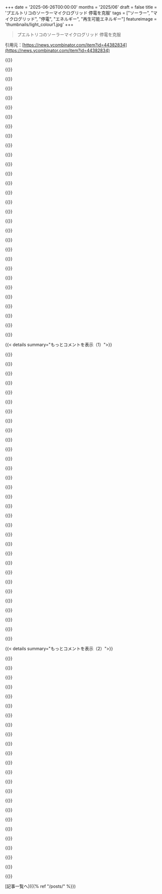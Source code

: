 +++
date = '2025-06-26T00:00:00'
months = '2025/06'
draft = false
title = 'プエルトリコのソーラーマイクログリッド 停電を克服'
tags = ["ソーラー", "マイクログリッド", "停電", "エネルギー", "再生可能エネルギー"]
featureimage = 'thumbnails/light_colour1.jpg'
+++

> プエルトリコのソーラーマイクログリッド 停電を克服

引用元：[https://news.ycombinator.com/item?id=44382834](https://news.ycombinator.com/item?id=44382834)




{{<matomeQuote body="家庭用ソーラーシステムについて、良い情報とかステップバイステップガイド知ってる？<br>・すごく小規模で建築許可がいらない<br>・近所の人が文句言わないくらい見た目がいい<br>・配線はほぼプラグ＆プレイ<br>俺が考えた最高の方法は、グランピング用の大きめバッテリー買って、壁のコンセントに挿して冷蔵庫とか高電力家電（地下室の除湿機とか）に繋ぐこと。<br>裏のデッキに小さい屋根を建てるんだけど、基礎を流し込んで短い柱を立てて、そこに屋根の垂直柱を付けるんだ。（これで仮設構造物になって建築許可は要らなくなるはず）<br>その屋根にソーラーパネル置いて、キッチンに置いたバッテリーまで配線するって感じ。" userName="WillAdams" createdAt="2025/06/26 12:49:22" color="#38d3d3">}}




{{<matomeQuote body="DIYソーラーの情報はネットに山ほどあるけど、地域によって全然違うよ。許可もシステム設計もね。<br>ここフロリダじゃ、平均的なパネルでも高出力得られるけど、許可の問題がたくさんあるんだ（ハリケーンでずさんな設置したパネルは危険になるから、それは当然だけどね）。<br>ミシガンに住んでた時は、許可とかゾーニングの問題はあんまりなかったけど、冬は使える出力を得るのに3〜4倍のパネルが必要だった。<br>本当に小規模なソーラーシステムは、よほど低電力生活送ってないと、労力に見合うだけの出力とか価値は得られないことが多いかな。" userName="brk" createdAt="2025/06/26 13:28:39" color="#45d325">}}




{{<matomeQuote body="ヨーロッパだと、ベランダに小さなソーラーパネルを置いて（建物に固定しない）、近くの壁コンセントに挿すだけってのが結構普通なんだって。記事もあるよ。<br>https://www.theverge.com/24150901/ecoflow-powerstream-review...<br>疑問に思ってる人のために言うと、この記事ではコンセントを入力として使う安全性の問題にも触れてた。<br>あと、この記事ではヨーロッパのいくつかの国ではOKだけどアメリカではダメだって指摘してるけど、アプライアンスをバッテリーに直接挿せばいいわけだしね。" userName="kccqzy" createdAt="2025/06/26 14:04:26" color="#45d325">}}




{{<matomeQuote body="すごいね。逆潮流の問題にどう対処してるんだろう？<br>そういう国では家の配線が違うとか？（それとも気にしないで、電線作業員が本当に停電してるか確認してるだけ？）" userName="rtkwe" createdAt="2025/06/26 14:20:05" color="">}}




{{<matomeQuote body="たとえ小規模でも、本当のエネルギー自立にはお金以上の価値があるんだ。" userName="tencentshill" createdAt="2025/06/26 13:45:33" color="">}}




{{<matomeQuote body="管轄区域によるけど、屋根設置ソーラーの建築許可は通常いらないよ。ただ、電気工事許可はほぼ常に必要。<br>費用を相殺したいなら、ポータブルバッテリーは買わない方がいい。AIOソーラーインバーターとサーバーラックバッテリーをゲットして。<br>これらは大体プラグ＆プレイだよ - パネルを配線して、バッテリーを繋ぐだけ。<br>家の負荷を動かしたいなら、一番安くて簡単な方法（グリッドタイじゃない場合）は、電気技師にインバーター出力で供給されるクリティカルロードパネルを追加してもらって、インバーターをバックアップとしてグリッドに接続することだね（ソーラーがない時とかバッテリーが少ない時のために）。" userName="turtlebits" createdAt="2025/06/26 16:31:51" color="#ff5733">}}




{{<matomeQuote body="逆潮流の本当の危険は、アメリカの電線作業員が作業開始前に線が完全に死んでるか確認するのを怠るってことじゃないと思う。<br>いつ電線が再エネ化されるか分からないってことだよ。" userName="thmsths" createdAt="2025/06/26 14:40:53" color="">}}




{{<matomeQuote body="残念ながらミシガンは、電力が必要な時と発電される時が一致しないんだ。<br>アリゾナ、テキサス、ニューメキシコは理想的な場所。<br>夏に電力需要が高い（エアコン）、晴れの日が比較的多い。" userName="whall6" createdAt="2025/06/26 16:42:53" color="">}}




{{<matomeQuote body="たとえ小規模でも、本当の[x]自立にはお金以上の価値がある…<br>…水..<br>..食料..<br>..住居..<br>..情報..<br>言いたいことはわかるけど、単独で立つとこの発言の持つ意味の普遍性を強調したかっただけだよ。" userName="cjaackie" createdAt="2025/06/26 14:58:54" color="">}}




{{<matomeQuote body="ミシガンは南部の州と同じで、電力消費のピークは夏だよ。<br>これは暖房にヒートポンプの使用が増えれば変わるかもしれないけど、季節ごとの電力消費パターンが逆転するまでにはまだ時間がかかるだろうね。<br>電気自動車がどう影響するかはプラスマイナス両方あるかな。夏はみんなよく運転するけど、冬は効率が落ちるからね。<br>アリゾナとかフロリダとかは、みんなが思ってるほど理想的な場所じゃないよ。<br>なぜなら、PVの効率／出力は暑くなるとほんの少し下がるからさ（つまり、エアコンの需要がピークの時）。高地にパネルを設置しない限りはね。" userName="Scoundreller" createdAt="2025/06/26 18:04:14" color="">}}




{{<matomeQuote body="田舎で暮らすなら、井戸や浄化槽があれば水は心配ないし、食料も自分で育てたり釣ったり狩ったりできるから楽勝じゃん！って思うじゃん？でも、自分で全部賄うのって結構大変なんだよね。<br>井戸とかは楽だけど、食料の自給自足は意外と手間がかかるかも。" userName="zdragnar" createdAt="2025/06/26 17:23:10" color="#38d3d3">}}




{{<matomeQuote body="送電線の作業員って、作業する前に線をちゃんと地面に接地するらしいよ。<br>ヨーロッパの産業用33kVとか扱ってる電気技師は絶対そうしてるってさ。安全のためだね。" userName="Symbiote" createdAt="2025/06/26 18:46:19" color="">}}




{{<matomeQuote body="「自家用で蓄電池なしなら、インバーター出力から重要負荷盤を付けるのが一番簡単」って？いやいや、全然違う！もっと簡単なのは、主盤にソーラーブレーカーと物理インターロック[1]を付けることだよ。<br>これなら停電してもブレーカー2つ操作するだけ。これより簡単な方法はないね。パネルも後から増やせるし、専用パネルに縛られないのも良い。ただし、電力使いすぎには注意してね。<br>[1] https://www.amazon.com/QYZZRS-Generator-Interlock-Compatible..." userName="rsync" createdAt="2025/06/26 17:44:48" color="#785bff">}}




{{<matomeQuote body="爆笑！田舎で育ったけど、井戸水とか全然簡単じゃなかったよ。<br>貯水槽とか加圧ポンプとか、メンテが大変だし、急な出費も多かった。砂で詰まったり、ポンプが壊れたり、地震でパイプが折れたり…。硬水で軟水器も必要だったりして、問題だらけだったんだから。" userName="nradov" createdAt="2025/06/27 17:55:23" color="#ff33a1">}}




{{<matomeQuote body="実際はもっと簡単だよ。インバーターは系統の電気が来てないと止まる仕組みだから。<br>ベランダとかの小規模設置だと、出る電気なんてたかが知れてる（1000Wくらい）。そのほとんどは家の中で使われちゃう。もし少し逆流しても、途中のロスで消えちゃうから大した問題にならないんじゃないかな。" userName="eldaisfish" createdAt="2025/06/26 19:11:25" color="">}}




{{<matomeQuote body="「一番簡単なのは重要負荷盤をつけること」って言うけど、もっと安い方法もあるよ。<br>電気技師に頼んで、今の分電盤に手動の切替スイッチを付けてもらうんだ。停電したら、使わないブレーカーを切ってからスイッチを切り替えるだけ。こっちの方が安上がりだよ。" userName="tiahura" createdAt="2025/06/26 17:34:27" color="#45d325">}}




{{<matomeQuote body="太陽光パネルって、暑いと効率が落ちるらしいけど、それ聞いてちょっと面白いと思った。<br>だって、ラスベガスとか西テキサスみたいな暑い砂漠に、ソーラーファームがいっぱいあるじゃない？あれってどういう理由なんだろ？真面目に知りたい。この暑さの問題って最近分かったの？" userName="whall6" createdAt="2025/06/26 20:37:24" color="">}}




{{<matomeQuote body="冷蔵庫とかテレビって、意外と電気を使わないって知ってた？合計でも500Wくらいだよ。<br>しかも冷蔵庫はコンプレッサーが動いてる間だけ。あんまり開け閉めしないようにしたり、ボトルでいっぱいにしておいたりすれば、ほとんど電気食わないんだよね。" userName="nandomrumber" createdAt="2025/06/27 03:12:36" color="">}}




{{<matomeQuote body="貯水槽って何に使うの？うちには無かったし、雨水ためたり農家が使ったりするくらいしか聞いたことないな。<br>大学以外はずっと井戸水だけど、メンテは圧力タンク交換と軟水器に塩入れるくらいだったよ。義姉は新しい井戸掘ったみたいだけど、それは古いのが基準外だったかららしい。" userName="zdragnar" createdAt="2025/06/28 02:27:24" color="">}}




{{<matomeQuote body="嵐の後の停電修理とかで、作業員が送電線を接地してるの見たことないなー。<br>ああいう時って、他に何十箇所も直さなきゃいけないから、多分すごい急いでるんだろうね。安全対策も大変そう。" userName="rtkwe" createdAt="2025/06/27 13:36:18" color="">}}




{{<matomeQuote body="使い方を変えるのはシンプルじゃないよ。<br>一番シンプルって言ったのは、何もしなくていい解決策のこと。<br>ソーラーが足りなくなったりバッテリーが減ったら、自動でグリッドに戻るだけなんだ。<br>停電？大事な機器は自動でソーラーやバッテリーでバックアップされる。<br>どんな高出力家電が動いてるか考えて電力使うなんて、頭使うし（複雑ってこと）、ほとんどの人は即却下するよ。" userName="turtlebits" createdAt="2025/06/26 18:20:08" color="#45d325">}}




{{<matomeQuote body="Hybrid Inverterを使えば？<br>メイン電源とソーラー電源を入力して、家全体に電源を供給するんだ。<br>グリッドへの逆潮流がないから許可もいらない。<br>グリッドへの依存を減らしたいならバッテリーを追加できるし、ソーラーパネルなしでバッテリーだけでも家全体のUPSとしても使えるよ。" userName="aeyes" createdAt="2025/06/26 16:02:32" color="#38d3d3">}}




{{<matomeQuote body="それってうまくいくの？<br>うちのソーラーインバーターは、グリッドからの60HzのACを使ってDC→AC変換してるんだけど、停電するとインバーターが止まるんだ。<br>安全のために全部そうなんだと思ってた。<br>家のバッテリーにはきっと何か解決策があるんだろうけど。" userName="acomjean" createdAt="2025/06/26 17:40:42" color="">}}




{{<matomeQuote body="ちょっと興味が出てきた…あなたの最後の提案は合ってるの？<br>一時停止の間隔が長くなると、熱容量が大きいせいで冷めるのにかかる時間もそれに応じて長くなって、休憩で得られた節約分を打ち消しちゃうんじゃない？<br>もしかしたら、高いdTで長い時間過ごすと熱損失が大きくなって、全体のエネルギー消費がさらに高くなるんじゃないかな。" userName="derbaum" createdAt="2025/06/27 06:08:39" color="">}}




{{<matomeQuote body="俺もこういうのやってみたいんだよね。<br>Costcoの金属製じゃなくて、ソーラー屋根付きのパーゴラ作るとか。<br>JackeryとかAnker Solixを使った似たようなサイズのシステムの動画をいくつかオンラインで見たよ。<br>現実的には、Harbor Freightのパネル2～3枚じゃ自宅オフィスくらいしか賄えないね。<br>冷蔵庫はバッテリーをあっという間に使い切っちゃう。<br>家電をバッテリーやインバーターに直接繋がなくても、壁のコンセントから入出力できると思うんだよね。" userName="sanex" createdAt="2025/06/26 13:17:28" color="#ff33a1">}}




{{<matomeQuote body="そのデバイスはそれを検知して、バックフィードを防ぐんだ。<br>だから停電の場合は完全にシャットダウンするよ。" userName="kccqzy" createdAt="2025/06/26 14:40:38" color="">}}




{{<matomeQuote body="その効果はずっと前から知られてるけど、かなり控えめだよ。<br>これは典型的な最新のソーラーパネルのデータシートね：https://static.trinasolar.com/sites/default/files/Datasheet_...<br>温度が1℃上がるごとに、出力は（相対的に）約0.29＼%低下するんだ。<br>モジュールが最大定格温度の85℃で稼働してても、標準試験条件（25℃）のときと比べて約83＼%の効率は出るよ。<br>日当たりの良い暑い地域のソーラーファームは、涼しくて日当たりの悪い地域の同じ設置場所よりも年間で多くのエネルギーを生成するんだ。<br>余分な光のメリットが、高温による効率損失を上回るんだね。<br>Las Vegasと同じくらい日差しがあって、Anchorageの気温の場所が理想だけど、そういう特徴の場所はほとんどないか全くない。<br>だからLas Vegasは暑いけど、ソーラーファームには依然として良い場所なんだよ。" userName="philipkglass" createdAt="2025/06/26 20:56:11" color="#ff5733">}}




{{<matomeQuote body="Ecoflowみたいな会社は、折り畳み式／小型パネルをただプラグインするだけで接続できるモバイルバッテリーパックを売ってるよ。<br>屋根に設置する必要なし。<br>そういうパネルはパックとセットで買えるんだ。<br>そのパックを延長コードに繋げばいい。<br>短時間の停電対策としては良いスタート地点だね。" userName="originalvichy" createdAt="2025/06/26 13:09:09" color="#ff5733">}}




{{<matomeQuote body="たぶんもうその段階に来てると思う。<br>Michiganのすぐ北にあるOntario州では、もう冬のピークが夏のピークにかなり近づいてるんだ。<br>州はヒートポンプを補助してるしね。<br>Ontarioはあと数年で冬がピークの地域になるよ。" userName="eldaisfish" createdAt="2025/06/26 19:13:23" color="">}}




{{<matomeQuote body="マイクロインバーターは、コンセントのライン電圧を検知しなければ単に電源を切るだけだよ。<br>アメリカでは、パネル内にも何らかのバックフロー防止装置が必要らしいね。" userName="cameldrv" createdAt="2025/06/26 15:32:34" color="">}}




{{< details summary="もっとコメントを表示（1）">}}

{{<matomeQuote body="これって実際かなり良いプランみたいだね。僕も芝刈り機で似たようなことやったんだ。Harbor Freightでバッテリーとパネル1枚、コントローラーと配線を買って全部繋げたんだよ。芝刈り機のバッテリーを充電したい時に庭にパネルを置いたんだ。<br>全部合わせても、芝刈り機込みで、庭師に半年払うより安く済んだし、結果的に全体としてお金を節約できたよ。<br>その実験が終わって（そして芝刈り機の高さが芝生に低すぎて傷つけてることが分かった後）、芝刈り機は売って、残りは義父の小屋にあげたんだ。<br>それから、家に専門業者にソーラーパネルと家全体のバッテリーを設置してもらったよ。（エアコンには力が足りないんだけど、まあ良いか。）<br>もし小さい規模でまたやるなら、Ecoflowのバッテリー（実はもう買ったんだけどね）とそれに合うソーラーパネルを買うかな。君の冷蔵庫のアイデアも良いね。ファンとか電気、それにちょっとした娯楽にも電力供給できると思うよ。追記：今はEcoflowじゃなくてAnkerとかJackeryにするかも。同じものでもそっちの方が安いかもしれないからね。" userName="wccrawford" createdAt="2025/06/26 13:46:47" color="#785bff">}}




{{<matomeQuote body="ソーラー発電はパキスタンの地方や都市で大成功してるんだ。実際、パキスタンはソーラーパネルの最大の輸入国になったんだよ。" userName="pythonbase" createdAt="2025/06/26 07:44:51" color="">}}




{{<matomeQuote body="インドは灌漑水路の上にソーラーパネルを建てるのがうまくいってるね。日陰ができるおかげで、水路の蒸発損失がかなり減るんだ。もちろん、フレームの組み立てはちょっと難しいらしいけど。" userName="hinkley" createdAt="2025/06/26 15:24:03" color="#785bff">}}




{{<matomeQuote body="カリフォルニア州も同じことやるって発表してたよ。" userName="0cf8612b2e1e" createdAt="2025/06/26 16:29:15" color="">}}




{{<matomeQuote body="そうだね、コロラド川の人工水路区間も良い候補だろうね。でも個人的には、もっと大きな解決策はビーバーを上流にまた連れてきて、全体の平均流量を増やすことだと思うな。" userName="hinkley" createdAt="2025/06/26 20:05:43" color="">}}




{{<matomeQuote body="ビーバーってどうやって全体の水流を増やすの？上流に水をため込むことしか想像できないけど。" userName="sand500" createdAt="2025/06/26 20:34:01" color="">}}




{{<matomeQuote body="直感とは違うんだけど、ビーバーは根本的に土壌の状態を変えて、多くの全体の水流を地表から離れたところに向かわせるんだ。ビーバーは悲しいことに誤解されてる生き物で、何千年もかけて土地を改良してくれたおかげで、僕たちが持ってる肥沃な谷の農地のほぼ全部は彼らのおかげなんだよ。中期的に土地が使えなくなるのを許容できるなら、ビーバーが君の土地にダムを作るのは良いことなんだ。残念ながら、ほとんどの人はそれができないか、彼らがもたらす恩恵に気づかず、ただの害獣だと思ってるんだよね。" userName="dwood_dev" createdAt="2025/06/26 23:59:52" color="">}}




{{<matomeQuote body="森は雨を降らせるし、ビーバーはもっと良い森を作るんだよ。" userName="hinkley" createdAt="2025/06/27 13:12:40" color="">}}




{{<matomeQuote body="これは本当に素晴らしいニュースだね。<br>君もその二次的な目的（日陰を作ったり微気候を改善したりすること https://www.sciencedirect.com/science/article/abs/pii/S00489... ）も利用してるのか聞いてみたいよ。" userName="subscribed" createdAt="2025/06/26 12:48:33" color="#785bff">}}




{{<matomeQuote body="Voltsっていう番組のこのエピソードでそれについて知ったんだよ。<br>https://www.volts.wtf/p/pakistans-solar-boom" userName="jahnu" createdAt="2025/06/26 11:42:09" color="">}}




{{<matomeQuote body="電気のことよく知らないんだけど、この記事にあるような考え方って、南アフリカの終わりなき電力網の問題を解決するのに役立つのかな？俺の街はしょっちゅう停電してるのに、ほとんどの人は家にソーラーを設置するお金なんてないんだよね。" userName="chilldsgn" createdAt="2025/06/26 06:00:28" color="">}}




{{<matomeQuote body="南アフリカでもそういう試みはあったんだよ—特にBMWみたいな会社—でも許可が下りなかったんだ。なぜなら、国営電力会社は何もしないのに金を欲しがるからさ。問題は泥棒が銅線を盗むことでもある。マイクログリッドでもね。社会や文化の問題を技術で解決することはできないんだ。社会主義文化の腐敗は現実にあって、その考え方を助長する文化を根絶することが唯一の方法だよ。必要なものは全部揃ってるのに、みんなロビンフッドの物語みたいに考えて全てを破壊してるんだ。" userName="PicassoCTs" createdAt="2025/06/26 09:25:29" color="#ff5c5c">}}




{{<matomeQuote body="すみません、「社会主義文化の腐敗」や「文化の根絶」について説明してもらえませんか？全然まともなことを言ってるのかもしれませんが、その言葉遣いは私にとってかなり刺激的なんです。" userName="soco" createdAt="2025/06/26 10:02:51" color="">}}




{{<matomeQuote body="ANCみたいな社会主義運動が勢いを持つところには、”相手が俺から搾り取るように、俺も国から最大限搾り取る—何も与えずに”っていう考え方が根付くんだ。東ヨーロッパ圏の古い世代や中国に蔓延していて、社会主義実験が行われた場所ではほぼ普遍的だよ。理想化された社会は人間の本質とは全く合わないし、実際には最悪の部分を引き出すんだ。中国の年寄りはいまだに公共トイレでペーパータオルを盗む、「無くなる前に今あるものは全部取れ」っていう考え方が奨励されてるからさ。YouTubeの観光客の”ビュッフェ突進”動画の元祖を生み出した連中だよ。もちろんこれが機能不全と悲惨さにつながり、それが陰謀論—”奴らが奪った”—につながるんだ。結局、機能できない低信頼社会https:／／en.wikipedia.org／wiki／High-trust_and_low-trust_socie...の別のバージョンだ。何十年も残る醜い副作用さ。再分配や報復はパイの大きさを増やさない。努力が報われることこそが増やすんだ！" userName="PicassoCTs" createdAt="2025/06/26 10:18:51" color="#38d3d3">}}




{{<matomeQuote body="なるほど、これは理解できるよ。ただ、西側、アメリカも含めて低信頼社会が進化してるのも付け加えたいな。それは断じて社会主義が原因じゃないけどね。多分、俺たち（全員）がダメになってるだけなのかな？" userName="soco" createdAt="2025/06/26 10:35:37" color="">}}




{{<matomeQuote body="俺が理解してる限り、南アフリカの電気の問題は長年の政治的な問題だったんだよ。" userName="happymellon" createdAt="2025/06/26 06:05:54" color="">}}




{{<matomeQuote body="＞それは断じて社会主義が原因じゃないけどね<br>現在、西側諸国では、第三世界を輸入し開国する社会主義政策が、社会信頼の低下に直接的に責任があるんだよ。<br>＞「移民の権利は労働者の権利だ」は単なるレトリックじゃない。そして、移民や難民—その大多数は貧しい労働者だ—の擁護は、国籍に関係なく、グローバルな全労働者階級の闘いにとって極めて重要なんだ。[1][1] https:／／sfarchive.dsausa.org／issues／fall-2019／editorial-note..." userName="miningape" createdAt="2025/06/26 10:49:25" color="#ff5733">}}




{{<matomeQuote body="== 現在、西側諸国では、第三世界を輸入し開国する社会主義政策が、社会信頼の低下に直接的に責任があるんだよ。==<br>”開国”政策をとってる西側諸国なんて知らないけど、具体的に一つ教えてくれる？アメリカの250年の歴史の中で、安い労働力を提供するために貧しい国から移民を受け入れてなかった時期なんてあったっけ？" userName="supplied_demand" createdAt="2025/06/26 12:42:46" color="">}}




{{<matomeQuote body="それは世界のどこでも同じケースだよ。技術的な問題じゃない。技術は存在してるんだから。" userName="cinntaile" createdAt="2025/06/26 06:33:12" color="">}}




{{<matomeQuote body="ANCが南アフリカの文化的・経済的崩壊を引き起こしてる社会主義政党だって言うのが正しい理由を補足したいんだ。彼らの社会主義思想（”社会正義”としてのBEEや収用）に基づく政策は、発展を阻害し投資家を遠ざけてる。これは社会主義イデオロギーに深く根差してるんだ。彼らのルーツはソ連や中国、キューバからの資金援助と直接支援を受けてたこと。特に軍事（テロリスト）やプロパガンダ訓練はソ連の影響が強かった。国の経済と外交を第二世界寄りに変え、第一世界を遠ざけたこと。ロシア、中国、イランとの繋がりができたが、中国との関係はインフラ維持に損害を与えてる。決定的な証拠は、ANC分裂から生まれたMKやEFF（元ANC指導者による戦闘的な社会主義政党）といったヤバい政党だよ。ANC内では抑えてた社会主義レトリックが、弱体化で解放されて、奴らが有力候補になった。”kill the boer”のチャントはEFF（ジュリアス・マレマ）の集会でのこと—EFFの装備は赤いベレー帽（どっかで見たことあるだろ？）。分からない人やイデオロギーを支持してまた別の国を台無しにしたいシャンパン社会主義者にはフットセク！" userName="miningape" createdAt="2025/06/26 10:46:24" color="#45d325">}}




{{<matomeQuote body="停電問題って金だけじゃなくて、物流とか外部からの圧力、時間的な制約もあるんだ。<br>金じゃ解決できないことだってあるし、9人の女性が1ヶ月で赤ちゃんを産めないみたいな問題もある。<br>でもこの記事のケースは、ただのネグレクトが原因で電力問題が起きてるんだろ。" userName="happymellon" createdAt="2025/06/26 07:57:41" color="">}}




{{<matomeQuote body="＼シャンパン社会主義者は消え失せろ<br>あなたがアパルトヘイトの下で国が破滅してなかったと思ってるってことかな？<br>つまり白人向けの社会主義で、他の人たちはゴリゴリの資本主義ってやつ。" userName="overfeed" createdAt="2025/06/26 15:19:50" color="">}}




{{<matomeQuote body="別に大多数がソーラーを付ける必要はないよ。<br>パキスタンも似たような計画停電の問題があったけど、中国から太陽光発電設備とバッテリーを大量に輸入したら、電力網への負荷が減って停電が頻繁には起きなくなったんだ。<br>実際、需要がすごく減ったから、石炭火力発電会社の資金繰りが危うくなってるくらいだよ。<br>詳しくはこちら：<br>https://news.ycombinator.com/item?id=43620309" userName="chithanh" createdAt="2025/06/26 07:38:38" color="#785bff">}}




{{<matomeQuote body="＼実際、需要がすごく減ったから、石炭火力発電会社の資金繰りが危うくなってる<br>それは石炭火力発電所を減らすのに必要な原動力になると思うな。<br>もし運営が採算割れするなら、ついに市場がそれを使うのをやめようと決めるかな？<br>悲しいことに、今のUS政権は石炭を維持するために補助金を出す決定をしそうに見えるけど。" userName="dylan604" createdAt="2025/06/26 18:44:24" color="">}}




{{<matomeQuote body="Eskom（南アフリカの電力会社）は既に「非準拠」のソーラーパネル設置について人々を裁判所に訴えようとしてるらしい[1]。<br>期待しない方がいいよ。<br>ANCの南アフリカではたいていのことがそうだけど、これも政治問題だ。<br>Eskomは存在しないサービスを提供したことにして、その分け前を得たがってるんだ。<br>そしてその金を、やはり存在しないサービスを提供した仲間の友人や家族に横流しするんだよ。<br>[1] https://www.ecr.co.za/shows/stacey-jsbu/eskom-cracks-down-no..." userName="miningape" createdAt="2025/06/26 08:36:58" color="">}}




{{<matomeQuote body="再生可能エネルギーは物流問題を解決するんだ。<br>化石燃料の電力網を運営するには、燃料を調達、精製、供給するためのたくさんの物流が必要だ。<br>それに加えて、一般的な設備維持もね。<br>再生可能エネルギーは設備の維持しか必要ないんだ。" userName="cogman10" createdAt="2025/06/26 12:24:19" color="#ff5733">}}




{{<matomeQuote body="汚職が問題なんだよ。一部のやつが私腹を肥やしてて、メンテナンスは後回し、新しい設備も作らない。ちょっとじゃなく、かなりの貪欲さが原因だね。" userName="mc32" createdAt="2025/06/26 10:10:37" color="#38d3d3">}}




{{<matomeQuote body="君のレス、ネットミームみたいな抽象的な話ばっかりで、問題を深く理解してないでしょ？具体的な政策と結果を挙げてよ。socialism/capitalism/Trotskyites を呪文みたいに繰り返しても、誰も真剣に聞いてくれないよ。" userName="telllikeitisguy" createdAt="2025/06/26 17:10:54" color="">}}




{{<matomeQuote body="文化を根絶しようとする動きは失敗してきたよね。システムから最大限得ようとする考えと、システムに最小限しか貢献しない考えって、結局似てると思うんだ。例えば、current U.S. president も税金を逃れてたけど、彼はシステムから disproportionate な利益を得てる。汚職はどこでもあるけど、democratic free-market economies にも腐敗はあるよ。" userName="kashunstva" createdAt="2025/06/26 12:03:11" color="">}}




{{<matomeQuote body="そうだね、汚職と経営不振、根っこの貪欲さが問題なんだ。だから「ただ solar を install するだけ」じゃ根本的な解決にはならないよ。Solar は、問題解決の downstream にあると思うな（間違ってたら教えて）。coal の需要は減って、mining sector だけじゃなく logistics でも大量の job losses が起きそうだしね。まあ、その rabbit hole には深入りしないでおくけど。" userName="chilldsgn" createdAt="2025/06/27 06:21:37" color="#785bff">}}

{{</details>}}




{{< details summary="もっとコメントを表示（2）">}}

{{<matomeQuote body="多分、問題は local goverment にあるんじゃないかな。彼らは Eskom の cheap energy を reselling して profit を得てるんだよ。" userName="throw83838484" createdAt="2025/06/26 13:36:05" color="">}}




{{<matomeQuote body="technology は確かにあるんだけど、new で mature じゃないものもあるし、特に variable renewables が grid に high levels of penetration した場合の context ではね。politics 以外の理由（Capitalization issues とか）もあるんだ。corruption は politics に count するかどうか、判断が必要だね。" userName="nbadg" createdAt="2025/06/26 07:40:40" color="">}}




{{<matomeQuote body="「Not everything can be solved by money」「mythical man month/9 women can’t produce a baby in 1 month issue」って言うけど、時間がかかるのは確かだよ。でもそれって、maintainance と future capacity planning のための insufficient budget が原因なんだから、結局 money issue だよね。" userName="bawolff" createdAt="2025/06/27 05:23:00" color="">}}




{{<matomeQuote body="停電問題の多くは政治が原因だって。町の成長に合わせて電力網のアップグレードが必要だったのに、別のことに金を使ったんだ。それか政治だよ。町の急な成長も、もしかしたら政治や地政学（例えば難民とか）が関係してるかもね。" userName="hinkley" createdAt="2025/06/26 15:31:55" color="">}}




{{<matomeQuote body="ソーラーは好きだけど、金持ちだけがマイクログリッドで停電を回避できるのに、さらに売電で得して高い電気を安く買い戻すなんて、公平じゃないし電力網全体の強化には繋がらないと思うな。この記事の“停電がない”っていう定義はなんか変だよ。" userName="amoshebb" createdAt="2025/06/26 03:41:24" color="#38d3d3">}}




{{<matomeQuote body="見方を変えれば、早く導入する人たちのおかげで量産が進んで値段が下がって、もっとたくさんの人が手に入れられるようになるってことじゃない？" userName="rstupek" createdAt="2025/06/26 03:51:13" color="">}}




{{<matomeQuote body="ソーラーパネルって、もうすっごく安いんだよ。だから家庭用ソーラーの値段は、ほとんど設置代。それに、たくさんの人が自分のパネルを買うより、電力網自体を修理する方がずっと安上がりなんだ。" userName="Dylan16807" createdAt="2025/06/26 04:27:43" color="#45d325">}}




{{<matomeQuote body="でも、バッテリーはまだ安くないんだよね。バッテリーって、使う時間をずらすためのすごく大事な技術だし、今の設備で一番お金がかかるところだよ。" userName="closewith" createdAt="2025/06/26 09:12:10" color="#45d325">}}




{{<matomeQuote body="5kWhのバッテリーは1000ドルもしないよ。ほとんどの人が電気を使う時間をずらすのに十分さ。いくつか要っても、設置する人の手間賃よりはずっと安いだろうね。" userName="bryanlarsen" createdAt="2025/06/26 14:56:10" color="#ff5c5c">}}




{{<matomeQuote body="それはどこに住んでるかによるだろうね。バッテリーとインバーターは自分で取り付けたけど、地元の業者とその助手２人に、危ないくらい高い金属屋根に600wのパネルを10枚つけてもらうのに、合計たった45ドルしか払わなかったんだ。" userName="djrj477dhsnv" createdAt="2025/06/26 23:34:20" color="#ff33a1">}}




{{<matomeQuote body="5kWhのバッテリーを1000ドル以下でどこで買ってるの？カナダだと、普通の5kWhバッテリーは3000～4000カナダドルするけど。" userName="eldaisfish" createdAt="2025/06/26 19:22:33" color="#ff5733">}}




{{<matomeQuote body="これ見てよ。<br>https://signaturesolar.com/all-products/batteries/?_bc_fsnf=...<br>サーバーラック式は4.8kWhで1200 USD＝1kWhあたり250 USD。壁掛け式は14.3kWhで3.3k USD＝1kWhあたり231 USDだって。ここはUSで一番大きいDIYソーラー機器の供給元みたいだよ。中国（AliExpress）からももっと安く買えるはずさ。" userName="the_pwner224" createdAt="2025/06/26 20:11:27" color="#785bff">}}




{{<matomeQuote body="そうそう、俺もHuaweiの4.8 kWhバッテリーをSE Asiaのオフグリッドハウス用に1個450ドルくらいでいくつか買ったよ。1年経つけど全然問題なく動いてて、一晩中エアコン使えてるんだ。" userName="djrj477dhsnv" createdAt="2025/06/26 23:38:01" color="#45d325">}}




{{<matomeQuote body="太陽光発電の出力は土地の広さ次第だね。だから、所有する土地の広さで発電できる量が変わるってこと。" userName="numpad0" createdAt="2025/06/26 04:17:04" color="">}}




{{<matomeQuote body="土地は金次第で金持ちが有利なのは当然。でも、これは掘り下げるべき点かな？太陽光＋バッテリーは災害に強くなるから良いって話でしょ。富の分配は別の問題だよ。記事は詳細不足だけど、マイクログリッド同士が繋がるのは現実的な解決策っぽいね。" userName="lukan" createdAt="2025/06/26 04:33:07" color="">}}




{{<matomeQuote body="富の分配は別の問題って言ったけど、残念ながら多くの問題は結局金持ち優遇に行き着いちゃうんだよね。金持ちしか手を出せない解決策じゃ、社会や地球の問題は解決できないことが多いよ。" userName="bluefirebrand" createdAt="2025/06/26 04:48:37" color="">}}




{{<matomeQuote body="金の分配ばかり気にしてたら技術は進まないよ。太陽光＋バッテリーはすごい安くなったし、もっと安くなる。マイクログリッドを繋ぐ技術は貧しい地域にも役立つ可能性があるよ。極貧は解決しないけど、それがこの技術の目的じゃないしね。" userName="lukan" createdAt="2025/06/26 04:54:48" color="">}}




{{<matomeQuote body="これは金の再分配だけの話じゃなく、土地がもう足りない問題だよ。例えば中国は人口多いのに土地は米国と同じくらいで、高層ビルにギュウギュウ詰め。インセンティブ目当てで森を潰して太陽光パネル置いたりする。これは特化した問題の解決策であって、万能薬じゃない。人が密集した都市にオフグリッドは向かない。こんな都市があるのはおかしいけど、人口を激減させるわけにもいかないし、富の再分配はその理由のほんの一部にすぎないよ。" userName="numpad0" createdAt="2025/06/26 09:37:37" color="">}}




{{<matomeQuote body="太陽光パネルが砂漠化の原因になった例を教えてよ。普通は逆で、パネルの影で植物が育ちやすくなるんだ。森じゃない土地や砂漠にもたくさん置けるし、森が切られるのは太陽光パネルのためじゃないことが多いよ。中国だって緑化やパネルで砂漠化対策してるんだから。" userName="lukan" createdAt="2025/06/26 10:05:28" color="">}}




{{<matomeQuote body="はい、見て！これらのリンクを見てよ。<br>https://coloradomtn.edu/news/cmc-news/new-solar-array-and-ba...<br>https://www.swissinfo.ch/eng/sci-tech/mountaintop-solar-farm...<br>www.gettyimages.co.uk/detail/photo/birds-eye-view-of-the-solar-power-plant-and-lush-royalty-free-image/1338844539<br>www.gettyimages.co.uk/detail/photo/aerial-view-of-solar-power-station-royalty-free-image/1045649830<br>https://www.ecoportal.net/en/carpeting-mountains-with-solar-...<br>ほら、山の中に不自然に平らな場所ができてるでしょ。森を切り開いて太陽光パネルを置いてるんだよ。都市の近くに土地がないから、こういう場所に造るしかないんだ。砂漠に造るのは大規模すぎて別問題だよ。" userName="numpad0" createdAt="2025/06/26 21:08:32" color="#38d3d3">}}




{{<matomeQuote body="スイスのリンク見たけど、どこが衝撃的な画像なの？山の頂上に建てるのは個人的にはどうかと思うけど、パネルが砂漠化させるって話の証拠にはなってないよ。他のリンクは見る価値あるの？Gettyの写真もただの草地にパネルがあるだけみたいだけど。" userName="lukan" createdAt="2025/06/27 13:10:49" color="">}}




{{<matomeQuote body="あのサイズのマイクログリッドは、災害に強くするには一番お金がかかる方法だよ。もし多くの人にとってそれが現実的ってことなら、何かが間違ってるからそれを直すべきだね。もっと大きなグリッドの方がバランスが良いから、町のグリッドならまだ許せるけど、資金の使い方としてどうかは分からないな。" userName="Dylan16807" createdAt="2025/06/26 07:05:31" color="">}}




{{<matomeQuote body="これだけじゃ、電気を貯めたり、いつでも安定して供給したりする問題は解決しないよね。" userName="ta988" createdAt="2025/06/26 04:01:06" color="">}}

{{</details>}}



[記事一覧へ]({{% ref "/posts/" %}})
